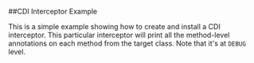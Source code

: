 ##CDI Interceptor Example

This is a simple example showing how to create and install a CDI interceptor.
This particular interceptor will print all the method-level annotations on each
method from the target class.  Note that it's at `DEBUG` level.
